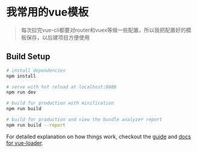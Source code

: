 # 我常用的vue模板

> 每次拉完vue-cli都要对router和vuex等做一些配置，所以我把配置好的模板保存，以后建项目方便使用

## Build Setup

``` bash
# install dependencies
npm install

# serve with hot reload at localhost:8080
npm run dev

# build for production with minification
npm run build

# build for production and view the bundle analyzer report
npm run build --report
```

For detailed explanation on how things work, checkout the [guide](http://vuejs-templates.github.io/webpack/) and [docs for vue-loader](http://vuejs.github.io/vue-loader).

